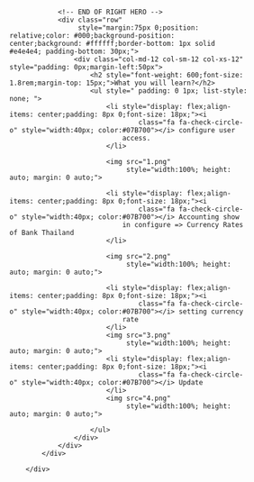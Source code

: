 <!DOCTYPE html>
<html lang="en">

<head>
    <meta charset="UTF-8"/>
    <meta http-equiv="X-UA-Compatible" content="IE=edge"/>
    <meta name="viewport" content="width=device-width, initial-scale=1.0"/>
    <title>Odoo 13, 14 And 15 Development Tutorial</title>
    <link rel="stylesheet"
          href="https://cdnjs.cloudflare.com/ajax/libs/twitter-bootstrap/4.6.0/css/bootstrap.min.css"
          integrity="sha512-P5MgMn1jBN01asBgU0z60Qk4QxiXo86+wlFahKrsQf37c9cro517WzVSPPV1tDKzhku2iJ2FVgL67wG03SGnNA=="
          crossorigin="anonymous"/>
    <link rel="stylesheet"
          href="https://stackpath.bootstrapcdn.com/font-awesome/4.7.0/css/font-awesome.min.css"
          integrity="sha384-wvfXpqpZZVQGK6TAh5PVlGOfQNHSoD2xbE+QkPxCAFlNEevoEH3Sl0sibVcOQVnN"
          crossorigin="anonymous"/>
</head>
<!-- COLORS 
    red-bg: #FFECEF;
    green-bg: #E4FEEE;
    blue-bg: #F4F4FF;
    tab-title-bg: #edf2f7
    jumbotron-bg: #192a56
    brand-color: #b22126
    yellow-pill: #f6b93b

    red-text: #F66170;
    green-text: #51A26E;
    blue-text: #2765FC;
    grey-text: #757575;
    tab-title-text: #162635;
  -->

<body>
<div class="oe_styling_v8">
    <section class="oe_container"
             style="font-family: Roboto, 'sans-serif'; padding:2rem 3rem 1rem">
        <div class="row shadow-lg"
             style="max-width:1540px; margin:0 auto; border-radius: 10px;">
            <!-- LEFT HERO -->
            <div class="col-lg-7"
                 style="margin-top: 0rem; padding: 3rem 2.5rem; ">

                <!-- END OF RIGHT HERO -->
                <div class="row"
                     style="margin:75px 0;position: relative;color: #000;background-position: center;background: #ffffff;border-bottom: 1px solid #e4e4e4; padding-bottom: 30px;">
                    <div class="col-md-12 col-sm-12 col-xs-12" style="padding: 0px;margin-left:50px">
                        <h2 style="font-weight: 600;font-size: 1.8rem;margin-top: 15px;">What you will learn?</h2>
                        <ul style=" padding: 0 1px; list-style: none; ">
                            <li style="display: flex;align-items: center;padding: 8px 0;font-size: 18px;"><i
                                    class="fa fa-check-circle-o" style="width:40px; color:#07B700"></i> configure user
                                access.
                            </li>

                            <img src="1.png"
                                 style="width:100%; height: auto; margin: 0 auto;">

                            <li style="display: flex;align-items: center;padding: 8px 0;font-size: 18px;"><i
                                    class="fa fa-check-circle-o" style="width:40px; color:#07B700"></i> Accounting show
                                in configure => Currency Rates of Bank Thailand
                            </li>

                            <img src="2.png"
                                 style="width:100%; height: auto; margin: 0 auto;">

                            <li style="display: flex;align-items: center;padding: 8px 0;font-size: 18px;"><i
                                    class="fa fa-check-circle-o" style="width:40px; color:#07B700"></i> setting currency
                                rate
                            </li>
                            <img src="3.png"
                                 style="width:100%; height: auto; margin: 0 auto;">
                            <li style="display: flex;align-items: center;padding: 8px 0;font-size: 18px;"><i
                                    class="fa fa-check-circle-o" style="width:40px; color:#07B700"></i> Update
                            </li>
                            <img src="4.png"
                                 style="width:100%; height: auto; margin: 0 auto;">

                        </ul>
                    </div>
                </div>
            </div>

        </div>


</body>

